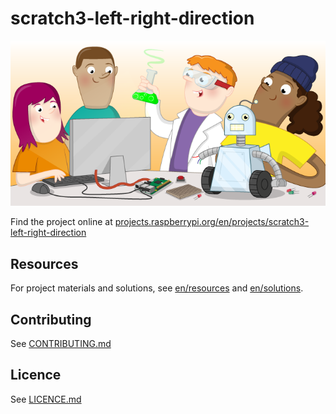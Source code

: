 # scratch3-left-right-direction

![scratch3-left-right-direction](banner.png)

Find the project online at [projects.raspberrypi.org/en/projects/scratch3-left-right-direction](https://projects.raspberrypi.org/en/projects/scratch3-left-right-direction)

## Resources
For project materials and solutions, see [en/resources](https://github.com/raspberrypilearning/scratch3-left-right-direction/tree/master/en/resources) and [en/solutions](https://github.com/raspberrypilearning/scratch3-left-right-direction/tree/master/en/solutions).

## Contributing
See [CONTRIBUTING.md](CONTRIBUTING.md)

## Licence
 See [LICENCE.md](LICENCE.md)